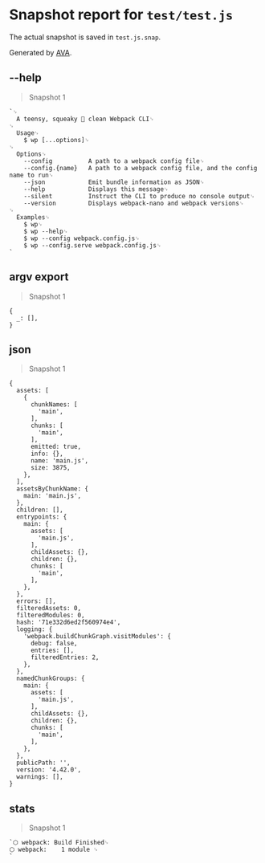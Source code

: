 # Snapshot report for `test/test.js`

The actual snapshot is saved in `test.js.snap`.

Generated by [AVA](https://avajs.dev).

## --help

> Snapshot 1

    `␊
      A teensy, squeaky 🐤 clean Webpack CLI␊
    ␊
      Usage␊
        $ wp [...options]␊
    ␊
      Options␊
        --config          A path to a webpack config file␊
        --config.{name}   A path to a webpack config file, and the config name to run␊
        --json            Emit bundle information as JSON␊
        --help            Displays this message␊
        --silent          Instruct the CLI to produce no console output␊
        --version         Displays webpack-nano and webpack versions␊
    ␊
      Examples␊
        $ wp␊
        $ wp --help␊
        $ wp --config webpack.config.js␊
        $ wp --config.serve webpack.config.js␊
    `

## argv export

> Snapshot 1

    {
      _: [],
    }

## json

> Snapshot 1

    {
      assets: [
        {
          chunkNames: [
            'main',
          ],
          chunks: [
            'main',
          ],
          emitted: true,
          info: {},
          name: 'main.js',
          size: 3875,
        },
      ],
      assetsByChunkName: {
        main: 'main.js',
      },
      children: [],
      entrypoints: {
        main: {
          assets: [
            'main.js',
          ],
          childAssets: {},
          children: {},
          chunks: [
            'main',
          ],
        },
      },
      errors: [],
      filteredAssets: 0,
      filteredModules: 0,
      hash: '71e332d6ed2f560974e4',
      logging: {
        'webpack.buildChunkGraph.visitModules': {
          debug: false,
          entries: [],
          filteredEntries: 2,
        },
      },
      namedChunkGroups: {
        main: {
          assets: [
            'main.js',
          ],
          childAssets: {},
          children: {},
          chunks: [
            'main',
          ],
        },
      },
      publicPath: '',
      version: '4.42.0',
      warnings: [],
    }

## stats

> Snapshot 1

    `⬡ webpack: Build Finished␊
    ⬡ webpack:    1 module ␊
    `
